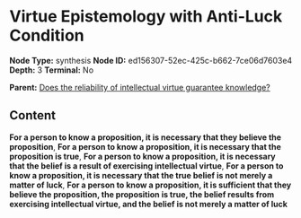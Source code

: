 # Virtue Epistemology with Anti-Luck Condition

**Node Type:** synthesis
**Node ID:** ed156307-52ec-425c-b662-7ce06d7603e4
**Depth:** 3
**Terminal:** No

**Parent:** [Does the reliability of intellectual virtue guarantee knowledge?](does-the-reliability-of-intellectual-virtue-guarantee-knowledge.md)

## Content

**For a person to know a proposition, it is necessary that they believe the proposition**, **For a person to know a proposition, it is necessary that the proposition is true**, **For a person to know a proposition, it is necessary that the belief is a result of exercising intellectual virtue**, **For a person to know a proposition, it is necessary that the true belief is not merely a matter of luck**, **For a person to know a proposition, it is sufficient that they believe the proposition, the proposition is true, the belief results from exercising intellectual virtue, and the belief is not merely a matter of luck**

